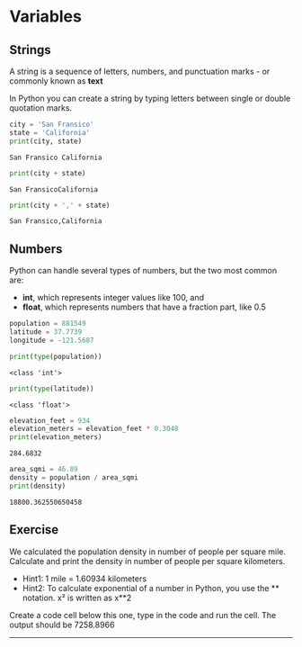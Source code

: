 # Variables

## Strings

A string is a sequence of letters, numbers, and punctuation marks - or commonly known as **text**

In Python you can create a string by typing letters between single or double quotation marks.


```python
city = 'San Fransico'
state = 'California'
print(city, state)
```

    San Fransico California



```python
print(city + state)
```

    San FransicoCalifornia



```python
print(city + ',' + state)
```

    San Fransico,California


## Numbers

Python can handle several types of numbers, but the two most common are:

- **int**, which represents integer values like 100, and
- **float**, which represents numbers that have a fraction part, like 0.5



```python
population = 881549
latitude = 37.7739
longitude = -121.5687
```


```python
print(type(population))
```

    <class 'int'>



```python
print(type(latitude))
```

    <class 'float'>



```python
elevation_feet = 934
elevation_meters = elevation_feet * 0.3048
print(elevation_meters)
```

    284.6832



```python
area_sqmi = 46.89
density = population / area_sqmi
print(density)
```

    18800.362550650458


## Exercise

We calculated the population density in number of people per square mile. Calculate and print the density in number of people per square kilometers.

- Hint1: 1 mile = 1.60934 kilometers
- Hint2: To calculate exponential of a number in Python, you use the ** notation. x² is written as x**2

Create a code cell below this one, type in the code and run the cell. The output should be 7258.8966

----

